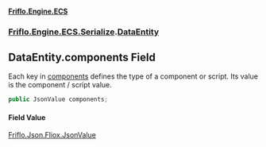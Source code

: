#### [Friflo.Engine.ECS](index.md 'index')
### [Friflo.Engine.ECS.Serialize](Friflo.Engine.ECS.Serialize.md 'Friflo.Engine.ECS.Serialize').[DataEntity](DataEntity.md 'Friflo.Engine.ECS.Serialize.DataEntity')

## DataEntity.components Field

Each key in [components](DataEntity.components.md 'Friflo.Engine.ECS.Serialize.DataEntity.components') defines the type of a component or script. Its value is the component / script value.

```csharp
public JsonValue components;
```

#### Field Value
[Friflo.Json.Fliox.JsonValue](https://docs.microsoft.com/en-us/dotnet/api/Friflo.Json.Fliox.JsonValue 'Friflo.Json.Fliox.JsonValue')